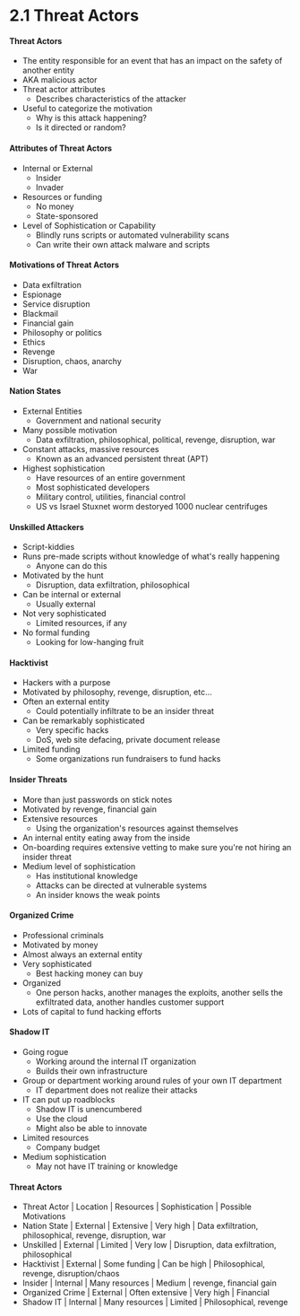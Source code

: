 # 2.1 Threat Actors

#### Threat Actors
- The entity responsible for an event that has an impact on the safety of another entity
- AKA malicious actor
- Threat actor attributes
    - Describes characteristics of the attacker
- Useful to categorize the motivation
    - Why is this attack happening?
    - Is it directed or random?

#### Attributes of Threat Actors
- Internal or External
    - Insider
    - Invader
- Resources or funding
    - No money
    - State-sponsored
- Level of Sophistication or Capability
    - Blindly runs scripts or automated vulnerability scans
    - Can write their own attack malware and scripts

#### Motivations of Threat Actors
- Data exfiltration
- Espionage
- Service disruption
- Blackmail
- Financial gain
- Philosophy or politics
- Ethics
- Revenge
- Disruption, chaos, anarchy
- War

#### Nation States
- External Entities
    - Government and national security
- Many possible motivation
    - Data exfiltration, philosophical, political, revenge, disruption, war
- Constant attacks, massive resources
    - Known as an advanced persistent threat (APT)
- Highest sophistication
    - Have resources of an entire government
    - Most sophisticated developers
    - Military control, utilities, financial control
    - US vs Israel Stuxnet worm destoryed 1000 nuclear centrifuges

#### Unskilled Attackers
- Script-kiddies
- Runs pre-made scripts without knowledge of what's really happening
    - Anyone can do this
- Motivated by the hunt
    - Disruption, data exfiltration, philosophical
- Can be internal or external
    - Usually external
- Not very sophisticated
    - Limited resources, if any
- No formal funding
    - Looking for low-hanging fruit

#### Hacktivist
- Hackers with a purpose
- Motivated by philosophy, revenge, disruption, etc...
- Often an external entity
    - Could potentially infiltrate to be an insider threat
- Can be remarkably sophisticated
    - Very specific hacks
    - DoS, web site defacing, private document release
- Limited funding
    - Some organizations run fundraisers to fund hacks

#### Insider Threats
- More than just passwords on stick notes
- Motivated by revenge, financial gain
- Extensive resources
    - Using the organization's resources against themselves
- An internal entity eating away from the inside
- On-boarding requires extensive vetting to make sure you're not hiring an insider threat
- Medium level of sophistication
    - Has institutional knowledge
    - Attacks can be directed at vulnerable systems
    - An insider knows the weak points

#### Organized Crime
- Professional criminals
- Motivated by money
- Almost always an external entity
- Very sophisticated
    - Best hacking money can buy
- Organized
    - One person hacks, another manages the exploits, another sells the exfiltrated data, another handles customer support
- Lots of capital to fund hacking efforts

#### Shadow IT
- Going rogue
    - Working around the internal IT organization
    - Builds their own infrastructure
- Group or department working around rules of your own IT department
    - IT department does not realize their attacks
- IT can put up roadblocks
    - Shadow IT is unencumbered
    - Use the cloud
    - Might also be able to innovate
- Limited resources
    - Company budget
- Medium sophistication
    - May not have IT training or knowledge

#### Threat Actors
- Threat Actor | Location | Resources | Sophistication | Possible Motivations
- Nation State | External | Extensive | Very high | Data exfiltration, philosophical, revenge, disruption, war
- Unskilled | External | Limited | Very low | Disruption, data exfiltration, philosophical
- Hacktivist | External | Some funding | Can be high | Philosophical, revenge, disruption/chaos
- Insider | Internal | Many resources | Medium | revenge, financial gain
- Organized Crime | External | Often extensive | Very high | Financial
- Shadow IT | Internal | Many resources | Limited | Philosophical, revenge